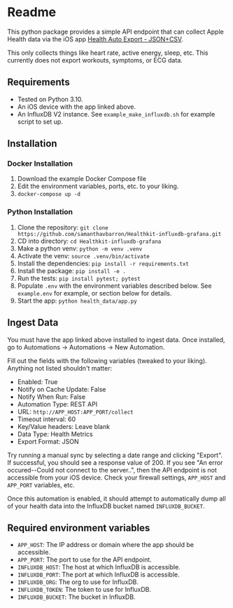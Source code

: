 # Readme

This python package provides a simple API endpoint that can collect Apple Health data via the iOS app [Health Auto Export - JSON+CSV](https://apps.apple.com/us/app/health-auto-export-json-csv/id1115567069).

This only collects things like heart rate, active energy, sleep, etc. This currently does not export workouts, symptoms, or ECG data.

## Requirements

- Tested on Python 3.10.
- An iOS device with the app linked above.
- An InfluxDB V2 instance. See `example_make_influxdb.sh` for example script to set up.

## Installation

### Docker Installation

1. Download the example Docker Compose file
2. Edit the environment variables, ports, etc. to your liking.
3. `docker-compose up -d`

### Python Installation

1. Clone the repository: `git clone https://github.com/samanthavbarron/Healthkit-influxdb-grafana.git`
2. CD into directory: `cd Healthkit-influxdb-grafana`
3. Make a python venv: `python -m venv .venv`
4. Activate the venv: `source .venv/bin/activate`
5. Install the dependencies: `pip install -r requirements.txt`
6. Install the package: `pip install -e .`
7. Run the tests: `pip install pytest; pytest`
8. Populate `.env` with the environment variables described below. See `example.env` for example, or section below for details.
9. Start the app: `python health_data/app.py`

## Ingest Data

You must have the app linked above installed to ingest data. Once installed, go to Automations -> Automations -> New Automation.

Fill out the fields with the following variables (tweaked to your liking). Anything not listed shouldn't matter:
- Enabled: True
- Notify on Cache Update: False
- Notify When Run: False
- Automation Type: REST API
- URL: `http://APP_HOST:APP_PORT/collect`
- Timeout interval: 60
- Key/Value headers: Leave blank
- Data Type: Health Metrics
- Export Format: JSON

Try running a manual sync by selecting a date range and clicking "Export". If successful, you should see a response value of 200. If you see "An error occured--Could not connect to the server..", then the API endpoint is not accessible from your iOS device. Check your firewall settings, `APP_HOST` and `APP_PORT` variables, etc.

Once this automation is enabled, it should attempt to automatically dump all of your health data into the InfluxDB bucket named `INFLUXDB_BUCKET`.

## Required environment variables
* `APP_HOST`: The IP address or domain where the app should be accessible.
* `APP_PORT`: The port to use for the API endpoint.
* `INFLUXDB_HOST`: The host at which InfluxDB is accessible.
* `INFLUXDB_PORT`: The port at which InfluxDB is accessible.
* `INFLUXDB_ORG`: The org to use for InfluxDB.
* `INFLUXDB_TOKEN`: The token to use for InfluxDB.
* `INFLUXDB_BUCKET`: The bucket in InfluxDB.
